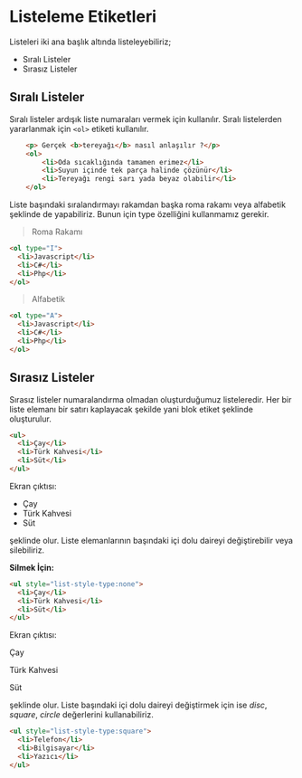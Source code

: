 # **Listeleme Etiketleri**
Listeleri iki ana başlık altında listeleyebiliriz;

- Sıralı Listeler
- Sırasız Listeler

## **Sıralı Listeler**
Sıralı listeler ardışık liste numaraları vermek için kullanılır. Sıralı listelerden yararlanmak için `<ol>` etiketi kullanılır.
```html
    <p> Gerçek <b>tereyağı</b> nasıl anlaşılır ?</p>
    <ol>
        <li>Oda sıcaklığında tamamen erimez</li>
        <li>Suyun içinde tek parça halinde çözünür</li>
        <li>Tereyağı rengi sarı yada beyaz olabilir</li>
    </ol>
```

Liste başındaki sıralandırmayı rakamdan başka roma rakamı veya alfabetik şeklinde de yapabiliriz. Bunun için type özelliğini kullanmamız gerekir.
>Roma Rakamı
```html
<ol type="I">
  <li>Javascript</li>
  <li>C#</li>
  <li>Php</li>
</ol>
```
>Alfabetik
```html
<ol type="A">
  <li>Javascript</li>
  <li>C#</li>
  <li>Php</li>
</ol>
```


## **Sırasız Listeler**
Sırasız listeler numaralandırma olmadan oluşturduğumuz listeleredir. Her bir liste elemanı bir satırı kaplayacak şekilde yani blok etiket şeklinde oluşturulur.
```html
<ul>
  <li>Çay</li>
  <li>Türk Kahvesi</li>
  <li>Süt</li>
</ul> 
```
Ekran çıktısı:

- Çay
- Türk Kahvesi
- Süt

şeklinde olur. Liste elemanlarının başındaki içi dolu daireyi değiştirebilir veya silebiliriz.

**Silmek İçin:**
```html
<ul style="list-style-type:none">
  <li>Çay</li>
  <li>Türk Kahvesi</li>
  <li>Süt</li>
</ul>
```
Ekran çıktısı:​ 

Çay

​Türk Kahvesi

​Süt

şeklinde olur. Liste başındaki içi dolu daireyi değiştirmek için ise *disc*, *square*, *circle* değerlerini kullanabiliriz.
```html
<ul style="list-style-type:square">
  <li>Telefon</li>
  <li>Bilgisayar</li>
  <li>Yazıcı</li>
</ul>
```